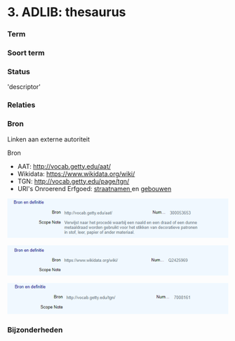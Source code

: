 # 3. ADLIB: thesaurus

### Term

### Soort term

### Status

'descriptor'

### Relaties

### Bron

Linken aan externe autoriteit 

Bron

* AAT: http://vocab.getty.edu/aat/
* Wikidata: https://www.wikidata.org/wiki/
* TGN: http://vocab.getty.edu/page/tgn/
* URI's Onroerend Erfgoed: [straatnamen ](https://drive.google.com/file/d/1Lt_TACkDxR9kvlAj8LWTfuvx2vDKxb8d/view?usp=sharing)en [gebouwen](https://drive.google.com/file/d/1DZJfCGMTrBnJmO2YZf4-ZDsqRvDxmIcl/view?usp=sharing)

![](.gitbook/assets/image%20%284%29.png)

![](.gitbook/assets/image%20%285%29.png)

![](.gitbook/assets/image%20%286%29.png)

### Bijzonderheden

